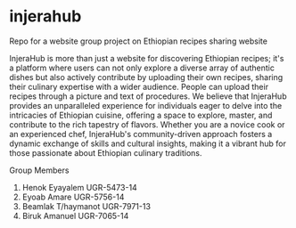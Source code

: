# injerahub
Repo for a website group project on Ethiopian recipes sharing website

InjeraHub is more than just a website for discovering Ethiopian recipes; it's a platform where users can not only explore a diverse array of authentic dishes but also actively contribute by uploading their own recipes, sharing their culinary expertise with a wider audience. People can upload their recipes through a picture and text of procedures. We believe that InjeraHub provides an unparalleled experience for individuals eager to delve into the intricacies of Ethiopian cuisine, offering a space to explore, master, and contribute to the rich tapestry of flavors. Whether you are a novice cook or an experienced chef, InjeraHub's community-driven approach fosters a dynamic exchange of skills and cultural insights, making it a vibrant hub for those passionate about Ethiopian culinary traditions.

Group Members
  1. Henok Eyayalem     UGR-5473-14
  2. Eyoab Amare        UGR-5756-14
  3. Beamlak T/haymanot UGR-7971-13
  4. Biruk Amanuel      UGR-7065-14
